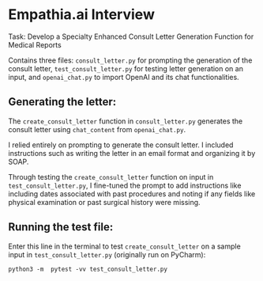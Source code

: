 # Empathia.ai Interview
Task: Develop a Specialty Enhanced Consult Letter Generation Function for Medical Reports

Contains three files: `consult_letter.py` for prompting the generation of the consult letter, `test_consult_letter.py` for testing letter generation on an input, and `openai_chat.py` to import OpenAI and its chat functionalities.

## Generating the letter: 

The `create_consult_letter` function in `consult_letter.py` generates the consult letter using `chat_content` from `openai_chat.py`.

I relied entirely on prompting to generate the consult letter. I included instructions such as writing the letter in an email format and organizing it by SOAP.

Through testing the ```create_consult_letter``` function on input in ```test_consult_letter.py```, I fine-tuned the prompt to add instructions like including dates associated with past procedures and noting if any fields like physical examination or past surgical history were missing.

## **Running the test file**: 

Enter this line in the terminal to test ```create_consult_letter``` on a sample input in `test_consult_letter.py` (originally run on PyCharm):

```python3 -m  pytest -vv test_consult_letter.py```


